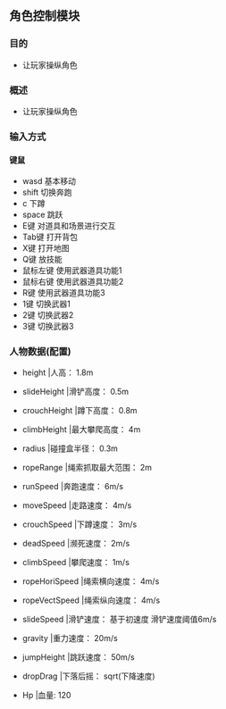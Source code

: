 ## 角色控制模块

### 目的
- 让玩家操纵角色

### 概述
- 让玩家操纵角色

### 输入方式

#### 键鼠
- wasd      基本移动
- shift     切换奔跑
- c         下蹲
- space     跳跃
- E键       对道具和场景进行交互
- Tab键     打开背包
- X键       打开地图
- Q键       放技能
- 鼠标左键  使用武器道具功能1
- 鼠标右键  使用武器道具功能2
- R键       使用武器道具功能3
- 1键       切换武器1
- 2键       切换武器2
- 3键       切换武器3

### 人物数据(配置)
- height            |人高：             1.8m
- slideHeight       |滑铲高度：         0.5m
- crouchHeight      |蹲下高度：         0.8m     
- climbHeight       |最大攀爬高度：     4m

- radius            |碰撞盒半径：       0.3m
- ropeRange         |绳索抓取最大范围： 2m

- runSpeed          |奔跑速度：         6m/s
- moveSpeed         |走路速度：         4m/s
- crouchSpeed       |下蹲速度：         3m/s
- deadSpeed         |濒死速度：         2m/s
- climbSpeed        |攀爬速度：         1m/s
- ropeHoriSpeed     |绳索横向速度：     4m/s
- ropeVectSpeed     |绳索纵向速度：     4m/s
- slideSpeed        |滑铲速度：         基于初速度 滑铲速度阈值6m/s
- gravity           |重力速度：         20m/s
- jumpHeight        |跳跃速度：         50m/s

- dropDrag          |下落后摇：         sqrt(下降速度)

- Hp                |血量:              120
